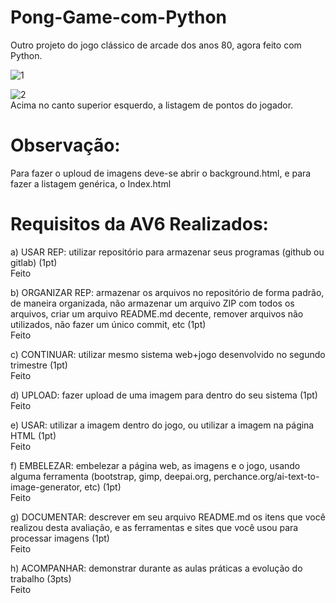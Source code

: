 # Pong-Game-com-Python
Outro projeto do jogo clássico de arcade dos anos 80, agora feito com Python.

![1](https://github.com/barbaraakk/Pong-Game-com-Python/assets/105740844/41ff3acc-093c-4619-b798-18b4d2e550ca)


![2](https://github.com/barbaraakk/Pong-Game-com-Python/assets/105740844/ad0ed7e1-926f-4928-878e-cec07d71899b)
<br>Acima no canto superior esquerdo, a listagem de pontos do jogador.

# Observação:
Para fazer o uploud de imagens deve-se abrir o background.html, e para fazer a listagem genérica, o Index.html


# Requisitos da AV6 Realizados:

a) USAR REP: utilizar repositório para armazenar seus programas (github ou gitlab) (1pt)
<br>Feito

b) ORGANIZAR REP: armazenar os arquivos no repositório de forma padrão, de maneira organizada, não armazenar um arquivo ZIP com todos os arquivos, criar um arquivo README.md decente, remover arquivos não utilizados, não fazer um único commit, etc (1pt)
<br>Feito

c) CONTINUAR: utilizar mesmo sistema web+jogo desenvolvido no segundo trimestre (1pt)
<br>Feito

d) UPLOAD: fazer upload de uma imagem para dentro do seu sistema (1pt)
<br>Feito

e) USAR: utilizar a imagem dentro do jogo, ou utilizar a imagem na página HTML (1pt)
<br>Feito

f) EMBELEZAR: embelezar a página web, as imagens e o jogo, usando alguma ferramenta (bootstrap, gimp, deepai.org, perchance.org/ai-text-to-image-generator, etc) (1pt)
<br>Feito

g) DOCUMENTAR: descrever em seu arquivo README.md os itens que você realizou desta avaliação, e as ferramentas e sites que você usou para processar imagens (1pt)
<br>Feito

h) ACOMPANHAR: demonstrar durante as aulas práticas a evolução do trabalho (3pts)
<br>Feito
